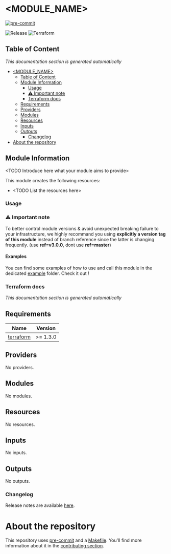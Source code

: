 # <MODULE_NAME>

[![pre-commit](https://img.shields.io/badge/pre--commit-enabled-brightgreen?logo=pre-commit&logoColor=white)](https://github.com/pre-commit/pre-commit)

![Release](https://img.shields.io/badge/Release_version-0.0.0-blue)
![Terraform](https://img.shields.io/badge/Terraform_version->=1.3.0-blue)

## Table of Content

_This documentation section is generated automatically_

<!--TOC-->

- [<MODULE_NAME>](#module_name)
  - [Table of Content](#table-of-content)
  - [Module Information](#module-information)
    - [Usage](#usage)
    - [:warning: Important note](#warning-important-note)
    - [Terraform docs](#terraform-docs)
  - [Requirements](#requirements)
  - [Providers](#providers)
  - [Modules](#modules)
  - [Resources](#resources)
  - [Inputs](#inputs)
  - [Outputs](#outputs)
    - [Changelog](#changelog)
- [About the repository](#about-the-repository)

<!--TOC-->

## Module Information

\<TODO Introduce here what your module aims to provide\>

This module creates the following resources:
* \<TODO List the resources here\>

### Usage

### :warning: Important note

To better control module versions & avoid unexpected breaking failure to your infrastructure, we highly recommand you using **explicitly a version tag of this module** instead of branch reference since the latter is changing frequently. (use **ref=v3.0.0**,  dont use **ref=master**)

#### Examples

You can find some examples of how to use and call this module in the dedicated [example](./examples) folder. Check it out !

### Terraform docs
_This documentation section is generated automatically_

<!-- BEGINNING OF PRE-COMMIT-TERRAFORM DOCS HOOK -->
## Requirements

| Name | Version |
|------|---------|
| <a name="requirement_terraform"></a> [terraform](#requirement\_terraform) | >= 1.3.0 |

## Providers

No providers.

## Modules

No modules.

## Resources

No resources.

## Inputs

No inputs.

## Outputs

No outputs.
<!-- END OF PRE-COMMIT-TERRAFORM DOCS HOOK -->

### Changelog

Release notes are available [here](./CHANGELOG.md).

# About the repository

This repository uses [pre-commit](https://pre-commit.com/) and a [Makefile](https://www.gnu.org/software/make/manual/make.html). You'll find more information about it in the [contributing section](./#contributing).
